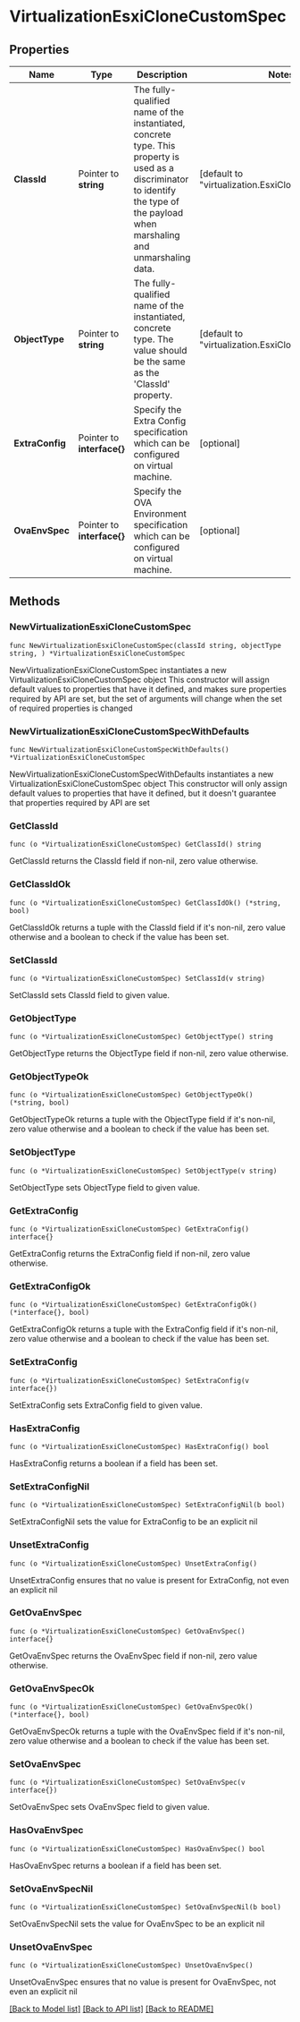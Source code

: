 # VirtualizationEsxiCloneCustomSpec

## Properties

Name | Type | Description | Notes
------------ | ------------- | ------------- | -------------
**ClassId** | Pointer to **string** | The fully-qualified name of the instantiated, concrete type. This property is used as a discriminator to identify the type of the payload when marshaling and unmarshaling data. | [default to "virtualization.EsxiCloneCustomSpec"]
**ObjectType** | Pointer to **string** | The fully-qualified name of the instantiated, concrete type. The value should be the same as the &#39;ClassId&#39; property. | [default to "virtualization.EsxiCloneCustomSpec"]
**ExtraConfig** | Pointer to **interface{}** | Specify the Extra Config specification which can be configured on virtual machine. | [optional] 
**OvaEnvSpec** | Pointer to **interface{}** | Specify the OVA Environment specification which can be configured on virtual machine. | [optional] 

## Methods

### NewVirtualizationEsxiCloneCustomSpec

`func NewVirtualizationEsxiCloneCustomSpec(classId string, objectType string, ) *VirtualizationEsxiCloneCustomSpec`

NewVirtualizationEsxiCloneCustomSpec instantiates a new VirtualizationEsxiCloneCustomSpec object
This constructor will assign default values to properties that have it defined,
and makes sure properties required by API are set, but the set of arguments
will change when the set of required properties is changed

### NewVirtualizationEsxiCloneCustomSpecWithDefaults

`func NewVirtualizationEsxiCloneCustomSpecWithDefaults() *VirtualizationEsxiCloneCustomSpec`

NewVirtualizationEsxiCloneCustomSpecWithDefaults instantiates a new VirtualizationEsxiCloneCustomSpec object
This constructor will only assign default values to properties that have it defined,
but it doesn't guarantee that properties required by API are set

### GetClassId

`func (o *VirtualizationEsxiCloneCustomSpec) GetClassId() string`

GetClassId returns the ClassId field if non-nil, zero value otherwise.

### GetClassIdOk

`func (o *VirtualizationEsxiCloneCustomSpec) GetClassIdOk() (*string, bool)`

GetClassIdOk returns a tuple with the ClassId field if it's non-nil, zero value otherwise
and a boolean to check if the value has been set.

### SetClassId

`func (o *VirtualizationEsxiCloneCustomSpec) SetClassId(v string)`

SetClassId sets ClassId field to given value.


### GetObjectType

`func (o *VirtualizationEsxiCloneCustomSpec) GetObjectType() string`

GetObjectType returns the ObjectType field if non-nil, zero value otherwise.

### GetObjectTypeOk

`func (o *VirtualizationEsxiCloneCustomSpec) GetObjectTypeOk() (*string, bool)`

GetObjectTypeOk returns a tuple with the ObjectType field if it's non-nil, zero value otherwise
and a boolean to check if the value has been set.

### SetObjectType

`func (o *VirtualizationEsxiCloneCustomSpec) SetObjectType(v string)`

SetObjectType sets ObjectType field to given value.


### GetExtraConfig

`func (o *VirtualizationEsxiCloneCustomSpec) GetExtraConfig() interface{}`

GetExtraConfig returns the ExtraConfig field if non-nil, zero value otherwise.

### GetExtraConfigOk

`func (o *VirtualizationEsxiCloneCustomSpec) GetExtraConfigOk() (*interface{}, bool)`

GetExtraConfigOk returns a tuple with the ExtraConfig field if it's non-nil, zero value otherwise
and a boolean to check if the value has been set.

### SetExtraConfig

`func (o *VirtualizationEsxiCloneCustomSpec) SetExtraConfig(v interface{})`

SetExtraConfig sets ExtraConfig field to given value.

### HasExtraConfig

`func (o *VirtualizationEsxiCloneCustomSpec) HasExtraConfig() bool`

HasExtraConfig returns a boolean if a field has been set.

### SetExtraConfigNil

`func (o *VirtualizationEsxiCloneCustomSpec) SetExtraConfigNil(b bool)`

 SetExtraConfigNil sets the value for ExtraConfig to be an explicit nil

### UnsetExtraConfig
`func (o *VirtualizationEsxiCloneCustomSpec) UnsetExtraConfig()`

UnsetExtraConfig ensures that no value is present for ExtraConfig, not even an explicit nil
### GetOvaEnvSpec

`func (o *VirtualizationEsxiCloneCustomSpec) GetOvaEnvSpec() interface{}`

GetOvaEnvSpec returns the OvaEnvSpec field if non-nil, zero value otherwise.

### GetOvaEnvSpecOk

`func (o *VirtualizationEsxiCloneCustomSpec) GetOvaEnvSpecOk() (*interface{}, bool)`

GetOvaEnvSpecOk returns a tuple with the OvaEnvSpec field if it's non-nil, zero value otherwise
and a boolean to check if the value has been set.

### SetOvaEnvSpec

`func (o *VirtualizationEsxiCloneCustomSpec) SetOvaEnvSpec(v interface{})`

SetOvaEnvSpec sets OvaEnvSpec field to given value.

### HasOvaEnvSpec

`func (o *VirtualizationEsxiCloneCustomSpec) HasOvaEnvSpec() bool`

HasOvaEnvSpec returns a boolean if a field has been set.

### SetOvaEnvSpecNil

`func (o *VirtualizationEsxiCloneCustomSpec) SetOvaEnvSpecNil(b bool)`

 SetOvaEnvSpecNil sets the value for OvaEnvSpec to be an explicit nil

### UnsetOvaEnvSpec
`func (o *VirtualizationEsxiCloneCustomSpec) UnsetOvaEnvSpec()`

UnsetOvaEnvSpec ensures that no value is present for OvaEnvSpec, not even an explicit nil

[[Back to Model list]](../README.md#documentation-for-models) [[Back to API list]](../README.md#documentation-for-api-endpoints) [[Back to README]](../README.md)


